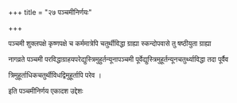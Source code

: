 +++
title = "२७  पञ्चमीनिर्णयः"

+++

पञ्चमी शुक्लपक्षे कृष्णपक्षे च कर्ममात्रेपि चतुर्थीविद्धा ग्राह्या स्कन्दोपवासे तु षष्ठीयुता ग्राह्या

नागव्रते पञ्चमी परविद्धाग्राहयपरेद्युस्त्रिमुहुर्तन्यूनापञ्चमी पूर्वेद्युस्त्रिमुहूर्तन्यूनचतुर्थ्याविद्धा तदा पूर्वैव

त्रिमुहूर्ताधिकचतुर्थीविधद्विमुहूर्तापि परेव ।

इति पञ्चमीनिर्णय एकादश उद्देशः
